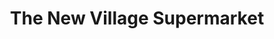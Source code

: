 ---
title: "The New Village Supermarket"
url: /camden/the-new-village-supermarket/
shop: supermarket
---